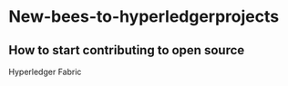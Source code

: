 # New-bees-to-hyperledgerprojects
## How to start contributing to open source


 
 Hyperledger Fabric
 
  #

